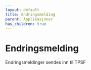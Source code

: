 ```yaml
---
layout: default
title: Endringsmelding
parent: Applikasjoner
has_children: true
---
```


# Endringsmelding

Endringsmeldinger sendes inn til TPSF
